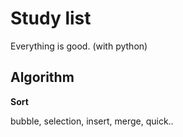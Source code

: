 # Study list

Everything is good. (with python)

## Algorithm

**Sort**

bubble, selection, insert, merge, quick..